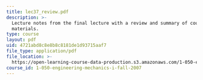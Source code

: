 ```yaml
---
title: lec37_review.pdf
description: >-
  Lecture notes from the final lecture with a review and summary of course
  materials.
type: course
layout: pdf
uid: 4721abd8c8e8b8c8181de1d93715aaf7
file_type: application/pdf
file_location: >-
  https://open-learning-course-data-production.s3.amazonaws.com/1-050-engineering-mechanics-i-fall-2007/4721abd8c8e8b8c8181de1d93715aaf7_lec37_review.pdf
course_id: 1-050-engineering-mechanics-i-fall-2007
---
```

